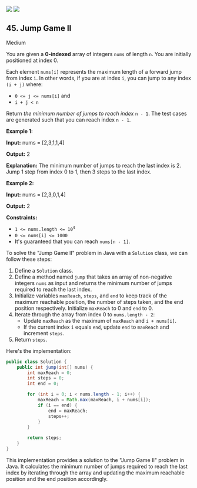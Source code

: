 [![](https://img.shields.io/github/stars/javadev/LeetCode-in-Java?label=Stars&style=flat-square)](https://github.com/javadev/LeetCode-in-Java)
[![](https://img.shields.io/github/forks/javadev/LeetCode-in-Java?label=Fork%20me%20on%20GitHub%20&style=flat-square)](https://github.com/javadev/LeetCode-in-Java/fork)

## 45\. Jump Game II

Medium

You are given a **0-indexed** array of integers `nums` of length `n`. You are initially positioned at index 0.

Each element `nums[i]` represents the maximum length of a forward jump from index `i`. In other words, if you are at index `i`, you can jump to any index `(i + j)` where:

*   `0 <= j <= nums[i]` and
*   `i + j < n`

Return _the minimum number of jumps to reach index_ `n - 1`. The test cases are generated such that you can reach index `n - 1`.

**Example 1:**

**Input:** nums = [2,3,1,1,4]

**Output:** 2

**Explanation:** The minimum number of jumps to reach the last index is 2. Jump 1 step from index 0 to 1, then 3 steps to the last index. 

**Example 2:**

**Input:** nums = [2,3,0,1,4]

**Output:** 2 

**Constraints:**

*   <code>1 <= nums.length <= 10<sup>4</sup></code>
*   `0 <= nums[i] <= 1000`
*   It's guaranteed that you can reach `nums[n - 1]`.

To solve the "Jump Game II" problem in Java with a `Solution` class, we can follow these steps:

1. Define a `Solution` class.
2. Define a method named `jump` that takes an array of non-negative integers `nums` as input and returns the minimum number of jumps required to reach the last index.
3. Initialize variables `maxReach`, `steps`, and `end` to keep track of the maximum reachable position, the number of steps taken, and the end position respectively. Initialize `maxReach` to 0 and `end` to 0.
4. Iterate through the array from index 0 to `nums.length - 2`:
   - Update `maxReach` as the maximum of `maxReach` and `i + nums[i]`.
   - If the current index `i` equals `end`, update `end` to `maxReach` and increment `steps`.
5. Return `steps`.

Here's the implementation:

```java
public class Solution {
    public int jump(int[] nums) {
        int maxReach = 0;
        int steps = 0;
        int end = 0;

        for (int i = 0; i < nums.length - 1; i++) {
            maxReach = Math.max(maxReach, i + nums[i]);
            if (i == end) {
                end = maxReach;
                steps++;
            }
        }

        return steps;
    }
}
```

This implementation provides a solution to the "Jump Game II" problem in Java. It calculates the minimum number of jumps required to reach the last index by iterating through the array and updating the maximum reachable position and the end position accordingly.